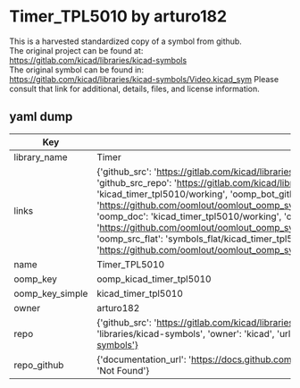 # Timer_TPL5010 by arturo182  
This is a harvested standardized copy of a symbol from github.  
The original project can be found at:  
https://gitlab.com/kicad/libraries/kicad-symbols  
The original symbol can be found in:
https://gitlab.com/kicad/libraries/kicad-symbols/Video.kicad_sym
Please consult that link for additional, details, files, and license information.  
## yaml dump  
| Key | Value |  
| --- | --- |  
| library_name | Timer |  
| links | {'github_src': 'https://gitlab.com/kicad/libraries/kicad-symbols/Video.kicad_sym', 'github_src_repo': 'https://gitlab.com/kicad/libraries/kicad-symbols', 'oomp_bot': 'kicad_timer_tpl5010/working', 'oomp_bot_github': 'https://github.com/oomlout/oomlout_oomp_symbol_bot/tree/main/kicad_timer_tpl5010/working', 'oomp_doc': 'kicad_timer_tpl5010/working', 'oomp_doc_github': 'https://github.com/oomlout/oomlout_oomp_symbol_doc/tree/main/kicad_timer_tpl5010/working', 'oomp_src_flat': 'symbols_flat/kicad_timer_tpl5010/working', 'oomp_src_flat_github': 'https://github.com/oomlout/oomlout_oomp_symbol_src/tree/main/kicad_timer_tpl5010/working'} |  
| name | Timer_TPL5010 |  
| oomp_key | oomp_kicad_timer_tpl5010 |  
| oomp_key_simple | kicad_timer_tpl5010 |  
| owner | arturo182 |  
| repo | {'github_src': 'https://gitlab.com/kicad/libraries/kicad-symbols/Video.kicad_sym', 'name': 'libraries/kicad-symbols', 'owner': 'kicad', 'url': 'https://gitlab.com/kicad/libraries/kicad-symbols'} |  
| repo_github | {'documentation_url': 'https://docs.github.com/rest/repos/repos#get-a-repository', 'message': 'Not Found'} |  

